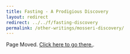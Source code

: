 ```yaml
---
title: Fasting - A Prodigious Discovery
layout: redirect
redirect: ../../f/fasting-discovery
permalink: /other-writings/mosseri-discovery/
---
```


Page Moved. [Click here to go there.](/f/fasting-discovery).
